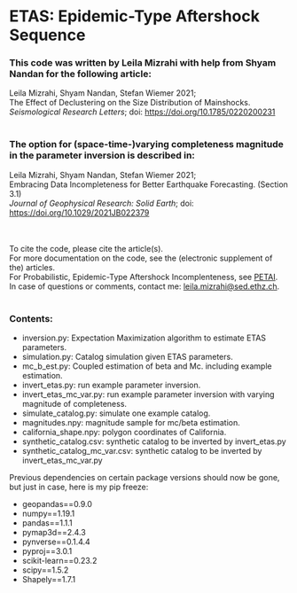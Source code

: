# ETAS: Epidemic-Type Aftershock Sequence

### This code was written by Leila Mizrahi with help from Shyam Nandan for the following article:

Leila Mizrahi, Shyam Nandan, Stefan Wiemer 2021;<br/>The Effect of Declustering on the Size Distribution of Mainshocks.<br/>
_Seismological Research Letters_; doi: https://doi.org/10.1785/0220200231<br/>
<br/>


### The option for (space-time-)varying completeness magnitude in the parameter inversion is described in:

Leila Mizrahi, Shyam Nandan, Stefan Wiemer 2021;<br/> Embracing Data Incompleteness for Better Earthquake Forecasting. (Section 3.1)<br/>
_Journal of Geophysical Research: Solid Earth_; doi: https://doi.org/10.1029/2021JB022379<br/>
<br/>
<br/>

To cite the code, please cite the article(s).<br/>
For more documentation on the code, see the (electronic supplement of the) articles.<br/>
For Probabilistic, Epidemic-Type Aftershock Incomplenteness, see [PETAI](https://github.com/lmizrahi/petai).<br/>
In case of questions or comments, contact me: leila.mizrahi@sed.ethz.ch.
<br/>
<br/>
### Contents:
* inversion.py: Expectation Maximization algorithm to estimate ETAS parameters.
* simulation.py: Catalog simulation given ETAS parameters.
* mc_b_est.py: Coupled estimation of beta and Mc. including example estimation.
* invert_etas.py: run example parameter inversion.
* invert_etas_mc_var.py: run example parameter inversion with varying magnitude of completeness.
* simulate_catalog.py: simulate one example catalog.
* magnitudes.npy: magnitude sample for mc/beta estimation.
* california_shape.npy: polygon coordinates of California.
* synthetic_catalog.csv: synthetic catalog to be inverted by invert_etas.py
* synthetic_catalog_mc_var.csv: synthetic catalog to be inverted by invert_etas_mc_var.py


Previous dependencies on certain package versions should now be gone, but just in case, here is my pip freeze:<br/>

* geopandas==0.9.0
* numpy==1.19.1
* pandas==1.1.1
* pymap3d==2.4.3
* pynverse==0.1.4.4
* pyproj==3.0.1
* scikit-learn==0.23.2
* scipy==1.5.2
* Shapely==1.7.1
